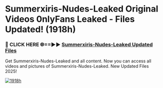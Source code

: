 # Summerxiris-Nudes-Leaked Original Videos 0nlyFans Leaked - Files Updated! (1918h)

<h3>🔴 CLICK HERE 🌐==►► <a href="https://tinyurl.com/5h6xmrr3" rel="nofollow">Summerxiris-Nudes-Leaked Updated Files</a></h3>

Get Summerxiris-Nudes-Leaked and all content. Now you can access all videos and pictures of Summerxiris-Nudes-Leaked. New Updated Files 2025!

[![1918h](https://i.imgur.com/KVD873Z.gif)](https://tinyurl.com/5h6xmrr3)

